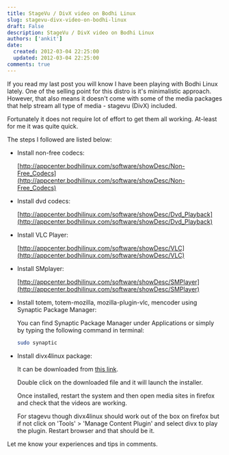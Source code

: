 ```yaml
---
title: StageVu / DivX video on Bodhi Linux
slug: stagevu-divx-video-on-bodhi-linux
draft: False
description: StageVu / DivX video on Bodhi Linux
authors: ['ankit']
date: 
  created: 2012-03-04 22:25:00
  updated: 2012-03-04 22:25:00
comments: true
---
```


If you read my last post you will know I have been playing with Bodhi Linux lately. One of the selling point for this distro is it's minimalistic approach. However, that also means it doesn't come with some of the media packages that help stream all type of media - stagevu (DivX) included.

Fortunately it does not require lot of effort to get them all working. At-least for me it was quite quick.

The steps I followed are listed below:

<!-- more -->

* Install non-free codecs:
  
    [http://appcenter.bodhilinux.com/software/showDesc/Non-Free_Codecs](http://appcenter.bodhilinux.com/software/showDesc/Non-Free_Codecs)

* Install dvd codecs:

    [http://appcenter.bodhilinux.com/software/showDesc/Dvd_Playback](http://appcenter.bodhilinux.com/software/showDesc/Dvd_Playback)

* Install VLC Player:

    [http://appcenter.bodhilinux.com/software/showDesc/VLC](http://appcenter.bodhilinux.com/software/showDesc/VLC)

* Install SMplayer:

    [http://appcenter.bodhilinux.com/software/showDesc/SMPlayer](http://appcenter.bodhilinux.com/software/showDesc/SMPlayer)

* Install totem, totem-mozilla, mozilla-plugin-vlc, mencoder using Synaptic Package Manager:

    You can find Synaptic Package Manager under Applications or simply by typing the following command in terminal:
    ```bash
    sudo synaptic
    ```

* Install  divx4linux package:
  
    It can be downloaded from [this link](http://www.mediafire.com/?71fs4c9cy8xy4q4).
    
    Double click on the downloaded file and it will launch the installer.
    
    Once installed, restart the system and then open media sites in firefox and check that the videos are working.
    
    For stagevu though divx4linux should work out of the box on firefox but if not click on 'Tools' > 'Manage Content Plugin' and select divx to play the plugin. Restart browser and that should be it.

Let me know your experiences and tips in comments.

